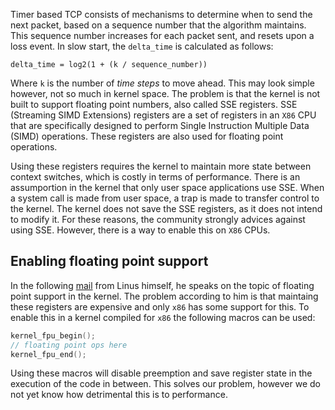 Timer based TCP consists of mechanisms to determine when to send the next packet, based on a sequence number that the algorithm maintains. This sequence number increases for each packet sent, and resets upon a loss event. In slow start, the `delta_time` is calculated as follows:

```
delta_time = log2(1 + (k / sequence_number))
```
Where `k` is the number of *time steps* to move ahead. This may look simple however, not so much in kernel space. The problem is that the kernel is not built to support floating point numbers, also called SSE registers. SSE (Streaming SIMD Extensions) registers are a set of registers in an `X86` CPU that are specifically designed to perform Single Instruction Multiple Data (SIMD) operations. These registers are also used for floating point operations. 

Using these registers requires the kernel to maintain more state between context switches, which is costly in terms of performance. There is an assumportion in the kernel that only user space applications use SSE. When a system call is made from user space, a trap is made to transfer control to the kernel. The kernel does not save the SSE registers, as it does not intend to modify it. For these reasons, the community strongly advices against using SSE. However, there is a way to enable this on `X86` CPUs.

## Enabling floating point support
In the following [mail](https://yarchive.net/comp/linux/kernel_fp.html) from Linus himself, he speaks on the topic of floating point support in the kernel. The problem according to him is that maintaing these registers are expensive and only `x86` has some support for this. To enable this in a kernel compiled for `x86` the following macros can be used:

```C
kernel_fpu_begin();
// floating point ops here
kernel_fpu_end();
```

Using these macros will disable preemption and save register state in the execution of the code in between. This solves our problem, however we do not yet know how detrimental this is to performance.